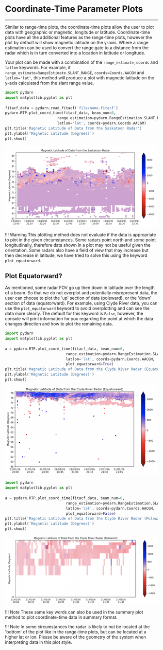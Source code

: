 <!--Copyright (C) SuperDARN Canada, University of Saskatchewan 
Author(s): Carley Martin
Modifications:

Disclaimer:
pyDARN is under the LGPL v3 license found in the root directory LICENSE.md 
Everyone is permitted to copy and distribute verbatim copies of this license 
document, but changing it is not allowed.

This version of the GNU Lesser General Public License incorporates the terms
and conditions of version 3 of the GNU General Public License, supplemented by
the additional permissions listed below.
-->

# Coordinate-Time Parameter Plots
---

Similar to range-time plots, the coordinate-time plots allow the user to plot data with geographic or magnetic, longitude or latitude.
Coordinate-time plots have all the additional features as the range-time plots, however the plot by default will show magnetic latitude on the y-axis. Where a range estimation can be used to convert the range gate to a distance from the radar which is in turn converted into a location in latitude or longitude. 

Your plot can be made with a combination of the `range_estimate`, `coords` and `latlon` keywords.
For example, if `range_estimate=RangeEstimate.SLANT_RANGE`, `coords=Coords.AACGM` and `latlon='lat'`, this method will produce a plot with magnetic latitude on the y-axis calculated from the slant range value.

```python
import pydarn
import matplotlib.pyplot as plt

fitacf_data = pydarn.read_fitacf('file/name.fitacf')
pydarn.RTP.plot_coord_time(fitacf_data, beam_num=0,
                        range_estimation=pydarn.RangeEstimation.SLANT_RANGE,
                        latlon='lat', coords=pydarn.Coords.AACGM)
plt.title('Magnetic Latitude of Data from the Saskatoon Radar')
plt.ylabel('Magnetic Latitude (Degrees)')
plt.show()
```

![](../imgs/CTP_1.png)

!!! Warning
    This plotting method does not evaluate if the data is appropriate to plot in the given circumstances. Some radars point north and some point longitudinally, therefore data shown in a plot may not be useful given the orientation.
    Some radars also have a field of view that may increase but then decrease in latitude, we have tried to solve this using the keyword `plot_equatorward`.

## Plot Equatorward?

As mentioned, some radar FOV go up then down in latitude over the length of a beam. So that we do not overplot and potentially misrepresent data, the user can choose to plot the 'up' section of data (poleward), or the 'down' section of data (equatorward).
For example, using Clyde River data, you can use the `plot_equatorward` keyword to avoid overplotting and can see the data more clearly. The default for this keyword is `False`, however, the console will print information for you regarding the point at which the data changes direction and how to plot the remaining data. 

```python
import pydarn
import matplotlib.pyplot as plt

a = pydarn.RTP.plot_coord_time(fitacf_data, beam_num=0,
                            range_estimation=pydarn.RangeEstimation.SLANT_RANGE,
                            latlon='lat', coords=pydarn.Coords.AACGM,
                            plot_equatorward=True)
plt.title('Magnetic Latitude of Data from the Clyde River Radar (Equatorward)')
plt.ylabel('Magnetic Latitude (Degrees)')
plt.show()
```

![](../imgs/ctp_equator.png)

```python
import pydarn
import matplotlib.pyplot as plt

a = pydarn.RTP.plot_coord_time(fitacf_data, beam_num=0,
                            range_estimation=pydarn.RangeEstimation.SLANT_RANGE,
                            latlon='lat', coords=pydarn.Coords.AACGM,
                            plot_equatorward=False)
plt.title('Magnetic Latitude of Data from the Clyde River Radar (Poleward)')
plt.ylabel('Magnetic Latitude (Degrees)')
plt.show()
```

![](../imgs/ctp_pole.png)

!!! Note
    These same key words can also be used in the summary plot method to plot coordinate-time data in summary format. 

!!! Note
    In some circumstances the radar is likely to not be located at the 'bottom' of the plot like in the range-time plots, but can be located at a higher lat or lon. Please be aware of the geometry of the system when interpreting data in this plot style.